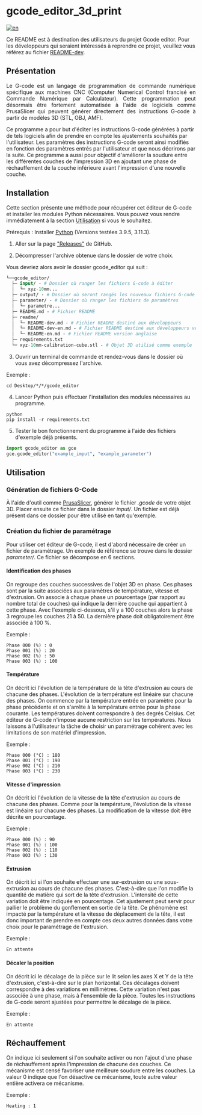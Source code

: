# gcode_editor_3d_print

[![en](https://img.shields.io/badge/lang-en-red.svg)](https://github.com/m-mullins/gcode_editor_3d_print/blob/main/README-en.md)

Ce README est à destination des utilisateurs du projet Gcode editor. Pour les développeurs qui seraient intéressés à 
reprendre ce projet, veuillez vous référez au fichier [README-dev](README-dev.md).

## Présentation

<p align="justify">
Le G-code est un langage de programmation de commande numérique spécifique aux machines CNC (Computer Numerical Control
francisé en Commande Numérique par Calculateur). Cette programmation peut désormais être fortement automatisée à l'aide 
de logiciels comme PrusaSlicer qui peuvent générer directement des instructions G-code à partir de modèles 3D (STL, OBJ,
AMF).

Ce programme a pour but d'éditer les instructions G-code générées à partir de tels logiciels afin de prendre en compte
les ajustements souhaités par l'utilisateur. Les paramètres des instructions G-code seront ainsi modifiés en fonction
des paramètres entrés par l'utilisateur et que nous décrirons par la suite. Ce programme a aussi pour objectif 
d'améliorer la soudure entre les différentes couches de l'impression 3D en ajoutant une phase de réchauffement de la 
couche inférieure avant l'impression d'une nouvelle couche.
</p>

## Installation

Cette section présente une méthode pour récupérer cet éditeur de G-code et installer les modules Python nécessaires.
Vous pouvez vous rendre immédiatement à la section [Utilisation](#utilisation) si vous le souhaitez.

Prérequis : Installer [Python](https://www.python.org/downloads/) (Versions testées 3.9.5, 3.11.3).

1. Aller sur la page ["Releases"](https://github.com/m-mullins/gcode_editor_3d_print/releases) de GitHub.

2. Décompresser l'archive obtenue dans le dossier de votre choix.

Vous devriez alors avoir le dossier gcode_editor qui suit :

````graphql
└──gcode_editor/
  ├─ input/ - # Dossier où ranger les fichiers G-code à éditer
  │  └─ xyz-10mm...
  ├─ output/ - # Dossier où seront rangés les nouveaux fichiers G-code après avoir été édité
  ├─ parameter/ - # Dossier où ranger les fichiers de paramètres
  │  └─ parametre...
  ├─ README.md - # Fichier README
  ├─ readme/
  │  └─ README-dev.md - # Fichier README destiné aux développeurs
  │  └─ README-dev-en.md - # Fichier README destiné aux développeurs version anglaise
  │  └─ README-en.md - # Fichier README version anglaise
  ├─ requirements.txt
  └─ xyz-10mm-calibration-cube.stl - # Objet 3D utilisé comme exemple
````

3. Ouvrir un terminal de commande et rendez-vous dans le dossier où vous avez décompressez l'archive.

Exemple :
````commandline
cd Desktop/*/*/gcode_editor
````

4. Lancer Python puis effectuer l'installation des modules nécessaires au programme.

````commandline
python
pip install -r requirements.txt
````

5. Tester le bon fonctionnement du programme à l'aide des fichiers d'exemple déjà présents.

````python
import gcode_editor as gce
gce.gcode_editor("example_imput", "example_parameter")
````

## Utilisation

### Génération de fichiers G-Code

À l'aide d'outil comme [PrusaSlicer](https://www.prusa3d.com/page/prusaslicer_424/), générer le fichier *.gcode* de
votre objet 3D. Placer ensuite ce fichier dans le dossier *input/*. Un fichier est déjà présent dans ce dossier pour
être utilisé en tant qu'exemple.

### Création du fichier de paramétrage

Pour utiliser cet éditeur de G-code, il est d'abord nécessaire de créer un fichier de paramétrage. 
Un exemple de référence se trouve dans le dossier *parameter/*. Ce fichier se décompose en 6 sections.

#### Identification des phases

On regroupe des couches successives de l'objet 3D en phase. Ces phases sont par la suite associées aux paramètres de
température, vitesse et d'extrusion. On associe à chaque phase un pourcentage (par rapport au nombre total de couches)
qui indique la dernière couche qui appartient à cette phase. Avec l'exemple ci-dessous, s'il y a 100 couches
alors la phase 3 regroupe les couches 21 à 50. La dernière phase doit obligatoirement être associée à 100 %. 

Exemple :
````text
Phase 000 (%) : 0
Phase 001 (%) : 20
Phase 002 (%) : 50
Phase 003 (%) : 100
````
  
#### Température

On décrit ici l'évolution de la température de la tête d'extrusion au cours de chacune des phases. L'évolution de la 
température est linéaire sur chacune des phases. On commence par la température entrée en paramètre pour la phase 
précédente et on s'arrête à la température entrée pour la phase courante. Les températures doivent correspondre à des
degrés Celsius. Cet éditeur de G-code n'impose aucune restriction sur les températures. Nous laissons à l'utilisateur 
la tâche de choisir un paramétrage cohérent avec les limitations de son matériel d'impression.

Exemple :
````text
Phase 000 (°C) : 180 
Phase 001 (°C) : 190 
Phase 002 (°C) : 210 
Phase 003 (°C) : 230
````

  
#### Vitesse d'impression

On décrit ici l'évolution de la vitesse de la tête d'extrusion au cours de chacune des phases. Comme pour la température, 
l'évolution de la vitesse est linéaire sur chacune des phases. La modification de la vitesse doit être décrite en
pourcentage.

Exemple :
````text
Phase 000 (%) : 90 
Phase 001 (%) : 100 
Phase 002 (%) : 110
Phase 003 (%) : 130
````

#### Extrusion 

On décrit ici si l'on souhaite effectuer une sur-extrusion ou une sous-extrusion au cours de chacune des phases. 
C'est-à-dire que l'on modifie la quantité de matière qui sort de la tête d'extrusion. L'intensité de cette variation 
doit être indiquée en pourcentage. Cet ajustement peut servir pour pallier le problème du gonflement en sortie de la tête.
Ce phénomène est impacté par la température et la vitesse de déplacement de la tête, il est donc important de prendre en
compte ces deux autres données dans votre choix pour le paramétrage de l'extrusion.

Exemple :
`````text
En attente
`````
  
#### Décaler la position

On décrit ici le décalage de la pièce sur le lit selon les axes X et Y de la tête d'extrusion, c'est-à-dire sur le 
plan horizontal. Ces décalages doivent correspondre à des variations en millimètres. Cette variation n'est pas associée à une
phase, mais à l'ensemble de la pièce. Toutes les instructions de G-code seront ajustées pour permettre le décalage de la 
pièce.

Exemple :
````text
En attente
````


## Réchauffement

On indique ici seulement si l'on souhaite activer ou non l'ajout d'une phase de réchauffement après l'impression de 
chacune des couches. Ce mécanisme est censé favoriser une meilleure soudure entre les couches. La valeur 0 indique que 
l'on désactive ce mécanisme, toute autre valeur entière activera ce mécanisme.

Exemple :
````text
Heating : 1
````


